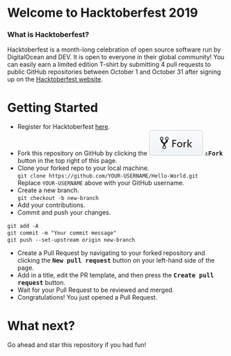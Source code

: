 # Welcome to Hacktoberfest 2019  

### What is Hacktoberfest?  
Hacktoberfest is a month-long celebration of open source software run by DigitalOcean and DEV. 
It is open to everyone in their global community! 
You can easily earn a limited edition T-shirt by submitting 4 pull requests to public GitHub repositories between October 1 and October 31 
after signing up on the [Hacktoberfest website](https://hacktoberfest.digitalocean.com/).
 
# Getting Started
* Register for Hacktoberfest [here](https://hacktoberfest.digitalocean.com/). 
* Fork this repository on GitHub by clicking the ![s](/github_fork.png) <kbd><b>⚓Fork</b></kbd> 
button in the top right of this page. 
* Clone your forked repo to your local machine.  
`git clone https://github.com/YOUR-USERNAME/Hello-World.git`  
Replace `YOUR-USERNAME` above with your GitHub username. 
* Create a new branch.  
`git checkout -b new-branch`
* Add your contributions. 
* Commit and push your changes.
```
git add -A 
git commit -m "Your commit message"
git push --set-upstream origin new-branch
```
* Create a Pull Request by navigating to your forked repository and 
clicking the <kbd><b>New pull request</b></kbd> button on your left-hand side of the page.
* Add in a title, edit the PR template, and then press the <kbd><b>Create pull request</b></kbd> button.
* Wait for your Pull Request to be reviewed and merged. 
* Congratulations! You just opened a Pull Request. 

# What next? 
Go ahead and star this repository if you had fun!
